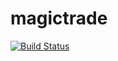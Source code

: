 # magictrade

[![Build Status](https://ci.keane.space/api/badges/keaneokelley/magictrade/status.svg)](https://ci.keane.space/keaneokelley/magictrade)
